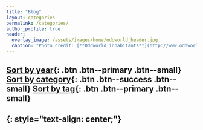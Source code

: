 ```yaml
---
title: "Blog"
layout: categories
permalink: /categories/
author_profile: true
header:
  overlay_image: /assets/images/home/oddworld_header.jpg
  caption: "Photo credit: [**Oddworld inhabitants**](http://www.oddworld.com/)"
---
```

[Sort by year](/posts){: .btn .btn--primary .btn--small} [Sort by category](#){: .btn .btn--success .btn--small} [Sort by tag](/tags){: .btn .btn--primary .btn--small}
---
{: style="text-align: center;"}
---

